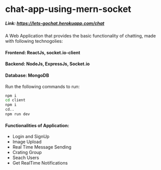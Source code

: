 # chat-app-using-mern-socket
##### Link: https://lets-gochat.herokuapp.com/chat
A Web Application that provides the basic functionality of chatting, made with following technogolies: 

#### Frontend: ReactJs, socket.io-client
#### Backend: NodeJs, ExpressJs, Socket.io
#### Database: MongoDB

Run the following commands to run: 
```bash
npm i
cd client
npm i
cd..
npm run dev
```

#### Functionalities of Application:
- Login and SignUp
- Image Upload
- Real Time Message Sending
- Crating Group
- Seach Users
- Get RealTime Notifications
